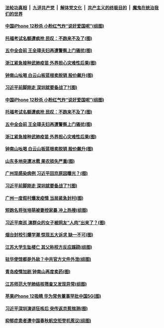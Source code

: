 

####  [法轮功真相](../../../../basic/blob/master/README.md?t=10180302) &nbsp;|&nbsp; [九评共产党](../../../../9ping.md/blob/master/README.md?t=10180302) &nbsp;|&nbsp; [解体党文化](../../../../jtdwh.md/blob/master/README.md?t=10180302)  &nbsp;|&nbsp; [共产主义的终极目的](../../../../gczydzjmd.md/blob/master/README.md?t=10180302) &nbsp;|&nbsp; [魔鬼在统治我们的世界](../../../../mgztzwmdsj.md/blob/master/README.md?t=10180302) 

#### [中国iPhone 12秒杀 小粉红气炸“说好爱国呢”(组图)](../pages/p1/949573.md?t=10180302) 

#### [托福考试名额遭疯抢 民叹：不跑来不及了(图)](../pages/p1/949569.md?t=10180302) 

#### [五中全会前 王全璋夫妇再遭警察上门骚扰(图)](../pages/p1/949558.md?t=10180302) 

#### [浙江紧急接种武肺疫苗 外界担心灾难性后果(图)](../pages/p1/949544.md?t=10180302) 

#### [钟南山吆喝 白云山板蓝根卖脱销 股价飙升(图)](../pages/p1/949533.md?t=10180302) 

#### [习近平前脚刚走 深圳就要备战了?(图)](../pages/p1/949479.md?t=10180302) 

#### [中国iPhone 12秒杀 小粉红气炸“说好爱国呢”(组图)](../pages/p1/949573.md?t=10180302) 

#### [托福考试名额遭疯抢 民叹：不跑来不及了(图)](../pages/p1/949569.md?t=10180302) 

#### [五中全会前 王全璋夫妇再遭警察上门骚扰(图)](../pages/p1/949558.md?t=10180302) 

#### [浙江紧急接种武肺疫苗 外界担心灾难性后果(图)](../pages/p1/949544.md?t=10180302) 

#### [钟南山吆喝 白云山板蓝根卖脱销 股价飙升(图)](../pages/p1/949533.md?t=10180302) 


#### [山东多地突遭冰雹 果农损失严重(图)](../pages/p1/949525.md?t=10180302) 

#### [广州现感染病例 习近平回京原因曝光？(图)](../pages/p1/949512.md?t=10180302) 

#### [习近平前脚刚走 深圳就要备战了?(图)](../pages/p1/949479.md?t=10180302) 

#### [广州一度假村爆发疫情 当局紧急封村(图)](../pages/p1/949475.md?t=10180302) 

#### [短跑名将张培萌被妻控家暴 冲上热搜(组图)](../pages/p1/949450.md?t=10180302) 

#### [习近平南巡 演群众的女子被网友“人肉”出来了？(图)](../pages/p1/949452.md?t=10180302) 

#### [烟台封校引爆学潮 惊现五大诉求 缺一不可(图)](../pages/p1/949431.md?t=10180302) 

#### [江苏大学生坠楼亡 其父称校方反应蹊跷(组图)](../pages/p1/949428.md?t=10180302) 

#### [驻华使馆都是外敌？中共官方文件外泄(组图)](../pages/p1/949403.md?t=10180302) 

#### [青岛疫情加剧 钟南山再度卖药(图)](../pages/p1/949412.md?t=10180302) 

#### [江苏师范大学肺结核筛查又发现异常(组图)](../pages/p1/949364.md?t=10180302) 

#### [苹果iPhone 12吸睛 华为常务董事罕批中国5G(图)](../pages/p1/949377.md?t=10180302) 

#### [习近平深圳演讲狂咳后 突传返京惹揣测(图)](../pages/p1/949362.md?t=10180302) 

#### [抑郁症患者遭中国春秋航空拒登机惹议(组图)](../pages/p1/949343.md?t=10180302) 

